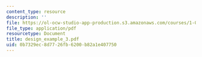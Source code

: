 ```yaml
---
content_type: resource
description: ''
file: https://ol-ocw-studio-app-production.s3.amazonaws.com/courses/1-054-mechanics-and-design-of-concrete-structures-spring-2004/0b7329ec8d7726fb6200b82a1e407750_design_example_3.pdf
file_type: application/pdf
resourcetype: Document
title: design_example_3.pdf
uid: 0b7329ec-8d77-26fb-6200-b82a1e407750
---
```


